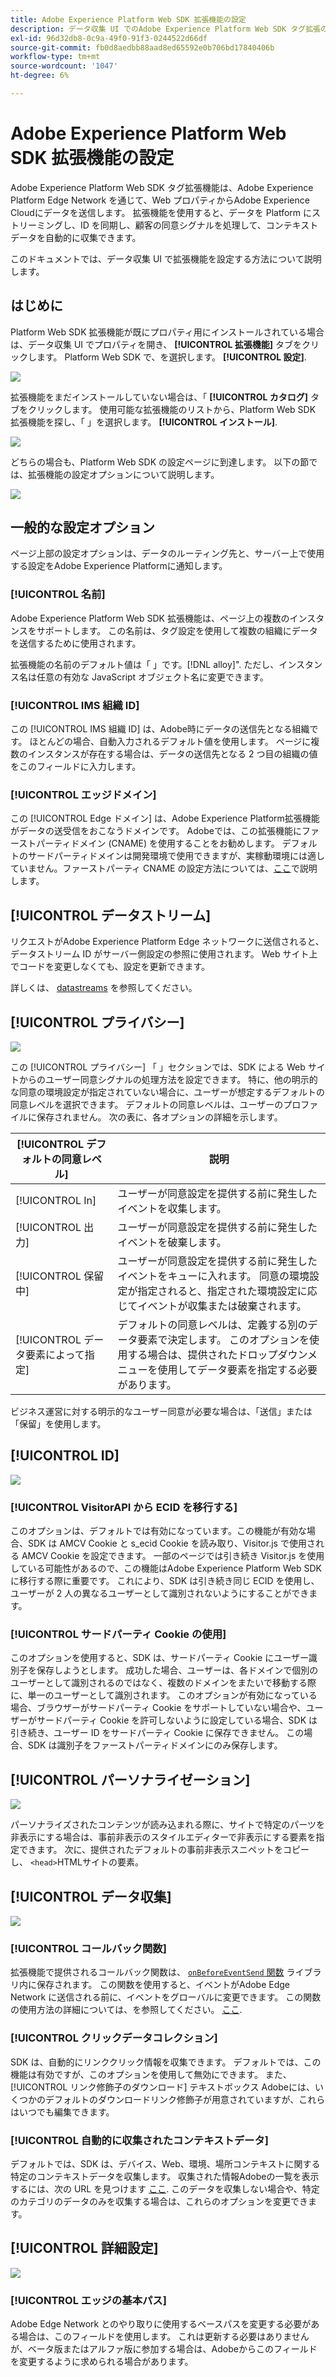 ```yaml
---
title: Adobe Experience Platform Web SDK 拡張機能の設定
description: データ収集 UI でのAdobe Experience Platform Web SDK タグ拡張の設定方法。
exl-id: 96d32db8-0c9a-49f0-91f3-0244522d66df
source-git-commit: fb0d8aedbb88aad8ed65592e0b706bd17840406b
workflow-type: tm+mt
source-wordcount: '1047'
ht-degree: 6%

---
```


# Adobe Experience Platform Web SDK 拡張機能の設定

Adobe Experience Platform Web SDK タグ拡張機能は、Adobe Experience Platform Edge Network を通じて、Web プロパティからAdobe Experience Cloudにデータを送信します。 拡張機能を使用すると、データを Platform にストリーミングし、ID を同期し、顧客の同意シグナルを処理して、コンテキストデータを自動的に収集できます。

このドキュメントでは、データ収集 UI で拡張機能を設定する方法について説明します。

## はじめに

Platform Web SDK 拡張機能が既にプロパティ用にインストールされている場合は、データ収集 UI でプロパティを開き、 **[!UICONTROL 拡張機能]** タブをクリックします。 Platform Web SDK で、を選択します。 **[!UICONTROL 設定]**.

![](../images/extension/overview/configure.png)

拡張機能をまだインストールしていない場合は、「 **[!UICONTROL カタログ]** タブをクリックします。 使用可能な拡張機能のリストから、Platform Web SDK 拡張機能を探し、「 」を選択します。 **[!UICONTROL インストール]**.

![](../images/extension/overview/install.png)

どちらの場合も、Platform Web SDK の設定ページに到達します。 以下の節では、拡張機能の設定オプションについて説明します。

![](../images/extension/overview/config-screen.png)

## 一般的な設定オプション

ページ上部の設定オプションは、データのルーティング先と、サーバー上で使用する設定をAdobe Experience Platformに通知します。

### [!UICONTROL 名前]

Adobe Experience Platform Web SDK 拡張機能は、ページ上の複数のインスタンスをサポートします。 この名前は、タグ設定を使用して複数の組織にデータを送信するために使用されます。

拡張機能の名前のデフォルト値は「 」です。[!DNL alloy]&quot;. ただし、インスタンス名は任意の有効な JavaScript オブジェクト名に変更できます。

### **[!UICONTROL IMS 組織 ID]**

この [!UICONTROL IMS 組織 ID] は、Adobe時にデータの送信先となる組織です。 ほとんどの場合、自動入力されるデフォルト値を使用します。 ページに複数のインスタンスが存在する場合は、データの送信先となる 2 つ目の組織の値をこのフィールドに入力します。

### **[!UICONTROL エッジドメイン]**

この [!UICONTROL Edge ドメイン] は、Adobe Experience Platform拡張機能がデータの送受信をおこなうドメインです。 Adobeでは、この拡張機能にファーストパーティドメイン (CNAME) を使用することをお勧めします。 デフォルトのサードパーティドメインは開発環境で使用できますが、実稼動環境には適していません。ファーストパーティ CNAME の設定方法については、[ここ](https://experienceleague.adobe.com/docs/core-services/interface/ec-cookies/cookies-first-party.html?lang=ja)で説明します。

## [!UICONTROL データストリーム]

リクエストがAdobe Experience Platform Edge ネットワークに送信されると、データストリーム ID がサーバー側設定の参照に使用されます。 Web サイト上でコードを変更しなくても、設定を更新できます。

詳しくは、 [datastreams](../datastreams/overview.md) を参照してください。


## [!UICONTROL プライバシー]

![](../images/extension/overview/privacy.png)

この [!UICONTROL プライバシー] 「 」セクションでは、SDK による Web サイトからのユーザー同意シグナルの処理方法を設定できます。 特に、他の明示的な同意の環境設定が指定されていない場合に、ユーザーが想定するデフォルトの同意レベルを選択できます。 デフォルトの同意レベルは、ユーザーのプロファイルに保存されません。 次の表に、各オプションの詳細を示します。

| [!UICONTROL デフォルトの同意レベル] | 説明 |
| --- | --- |
| [!UICONTROL In] | ユーザーが同意設定を提供する前に発生したイベントを収集します。 |
| [!UICONTROL 出力] | ユーザーが同意設定を提供する前に発生したイベントを破棄します。 |
| [!UICONTROL 保留中] | ユーザーが同意設定を提供する前に発生したイベントをキューに入れます。 同意の環境設定が指定されると、指定された環境設定に応じてイベントが収集または破棄されます。 |
| [!UICONTROL データ要素によって指定] | デフォルトの同意レベルは、定義する別のデータ要素で決定します。 このオプションを使用する場合は、提供されたドロップダウンメニューを使用してデータ要素を指定する必要があります。 |

ビジネス運営に対する明示的なユーザー同意が必要な場合は、「送信」または「保留」を使用します。

## [!UICONTROL ID]

![](../images/extension/overview/identity.png)

### [!UICONTROL VisitorAPI から ECID を移行する]

このオプションは、デフォルトでは有効になっています。この機能が有効な場合、SDK は AMCV Cookie と s_ecid Cookie を読み取り、Visitor.js で使用される AMCV Cookie を設定できます。 一部のページでは引き続き Visitor.js を使用している可能性があるので、この機能はAdobe Experience Platform Web SDK に移行する際に重要です。 これにより、SDK は引き続き同じ ECID を使用し、ユーザーが 2 人の異なるユーザーとして識別されないようにすることができます。

### [!UICONTROL サードパーティ Cookie の使用]

このオプションを使用すると、SDK は、サードパーティ Cookie にユーザー識別子を保存しようとします。 成功した場合、ユーザーは、各ドメインで個別のユーザーとして識別されるのではなく、複数のドメインをまたいで移動する際に、単一のユーザーとして識別されます。 このオプションが有効になっている場合、ブラウザーがサードパーティ Cookie をサポートしていない場合や、ユーザーがサードパーティ Cookie を許可しないように設定している場合、SDK は引き続き、ユーザー ID をサードパーティ Cookie に保存できません。 この場合、SDK は識別子をファーストパーティドメインにのみ保存します。

## [!UICONTROL パーソナライゼーション]

![](../images/extension/overview/personalization.png)

パーソナライズされたコンテンツが読み込まれる際に、サイトで特定のパーツを非表示にする場合は、事前非表示のスタイルエディターで非表示にする要素を指定できます。 次に、提供されたデフォルトの事前非表示スニペットをコピーし、 `<head>`HTMLサイトの要素。

## [!UICONTROL データ収集]

![](../images/extension/overview/data-collection.png)

### [!UICONTROL コールバック関数]

拡張機能で提供されるコールバック関数は、 [`onBeforeEventSend` 関数](https://experienceleague.adobe.com/docs/experience-platform/edge/fundamentals/configuring-the-sdk.html?lang=en) ライブラリ内に保存されます。 この関数を使用すると、イベントがAdobe Edge Network に送信される前に、イベントをグローバルに変更できます。 この関数の使用方法の詳細については、を参照してください。 [ここ](https://experienceleague.adobe.com/docs/experience-platform/edge/fundamentals/tracking-events.html?lang=en#modifying-events-globally).

### [!UICONTROL クリックデータコレクション]

SDK は、自動的にリンククリック情報を収集できます。 デフォルトでは、この機能は有効ですが、このオプションを使用して無効にできます。 また、 [!UICONTROL リンク修飾子のダウンロード] テキストボックス Adobeには、いくつかのデフォルトのダウンロードリンク修飾子が用意されていますが、これらはいつでも編集できます。

### [!UICONTROL 自動的に収集されたコンテキストデータ]

デフォルトでは、SDK は、デバイス、Web、環境、場所コンテキストに関する特定のコンテキストデータを収集します。 収集された情報Adobeの一覧を表示するには、次の URL を見つけます [ここ](https://experienceleague.adobe.com/docs/experience-platform/edge/data-collection/automatic-information.html?lang=en). このデータを収集しない場合や、特定のカテゴリのデータのみを収集する場合は、これらのオプションを変更できます。

## [!UICONTROL 詳細設定]

![](../images/extension/overview/advanced-settings.png)

### [!UICONTROL エッジの基本パス]

Adobe Edge Network とのやり取りに使用するベースパスを変更する必要がある場合は、このフィールドを使用します。 これは更新する必要はありませんが、ベータ版またはアルファ版に参加する場合は、Adobeからこのフィールドを変更するように求められる場合があります。
